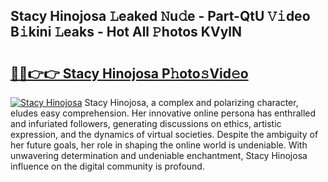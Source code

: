## Stacy Hinojosa 𝙻eaked 𝙽u𝚍e - Part-QtU 𝚅𝚒deo B𝚒kini 𝙻eaks - Hot All 𝙿hotos KVylN

# <h2><a href="http://ld55682.urlbe.top/?page=Stacy+Hinojosa">🔗🔗👉👉 Stacy Hinojosa P𝚑oto𝚜Vid𝚎o</a></h2>

[![Stacy Hinojosa](https://i.imgur.com/eBuTRDB.gif)](http://ld55682.urlbe.top/?page=Stacy+Hinojosa)
Stacy Hinojosa, a complex and polarizing character, eludes easy comprehension. Her innovative online persona has enthralled and infuriated followers, generating discussions on ethics, artistic expression, and the dynamics of virtual societies. Despite the ambiguity of her future goals, her role in shaping the online world is undeniable. With unwavering determination and undeniable enchantment, Stacy Hinojosa influence on the digital community is profound.
